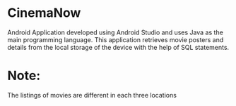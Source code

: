 # CinemaNow
Android Application developed using Android Studio and uses Java as the main programming language. This application retrieves movie posters and details from the local storage of the device with the help of SQL statements.

# Note:
The listings of movies are different in each three locations
